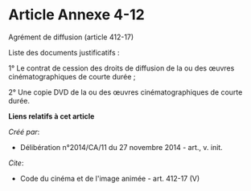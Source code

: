 # Article Annexe 4-12

Agrément de diffusion (article 412-17) 

Liste des documents justificatifs : 

1° Le contrat de cession des droits de diffusion de la ou des œuvres cinématographiques de courte durée ; 

2° Une copie DVD de la ou des œuvres cinématographiques de courte durée.

**Liens relatifs à cet article**

_Créé par_:

  - Délibération n°2014/CA/11 du 27 novembre 2014 - art., v. init.

_Cite_:

  - Code du cinéma et de l'image animée - art. 412-17 (V)
